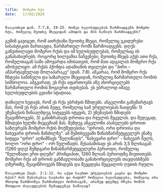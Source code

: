 ```yaml
---
title:  მომცრო რქა
date:   17/02/2020
---
```


`წაიკითხეთ დან. 7:7,8, 19-25. რომელ ხელისუფლებას წარმოადგენს მომცრო რქა, რომელიც მეოთხე მხეციდან ამოდის და მის ნაწილს წარმოადგენს?`

გუშინ გავიგეთ, რომ ათრქიანი მეოთხე მხეცი, რომელიც უკიდურესი სისასტიკით მართავდა, წარმართულ რომს წარმოადგენს. დღეს განვიხილავთ მომცრო რქას და იმ ხელისუფლებას, რომელსაც ის განასახიერებს. როგორც ხილვაშია ნაჩვენები, მეოთხე მხეცს აქვს ათი რქა, რომელთაგან სამი ამოვარდა იმისათვის, რომ მათ ადგილას მომცრო რქა ამოსულიყო. ამ რქას ჰქონდა ადამიანის თვალები და "პირი – ამპარტავნულად მოლაპარაკე" (დან. 7:8). აშკარაა, რომ მომცრო რქა ჩნდება საშინელი და საზარელი მხეციდან, რომელიც წარმართული რომის სიმბოლოა. ამგვარად, ეს რქა აფართოებს ანუ ახორციელებს წარმართული რომის ზოგიერთ თვისებას. ეს უბრალოდ იმავე ხელისუფლების გვიანი სტადიაა.

დანიელი ხედავს, რომ ეს რქა ებრძვის წმიდებს. ანგელოზი განუმარტავს მას, რომ ეს რქა არის მეფე, რომელიც სამ ურჯულოებას ჩაიდენს: 1) უზენაესის წინააღმდეგ სიტყვებს იტყვის, 2) უზენაესის წმიდებს შეავიწროვებს, 3) განიზრახავს დროთა და რჯულის შეცვლას. და შედეგად, წმიდები ხელში მიეცემიან მას. შემდეგ ანგელოზი ასახელებს დროით საზღვრებს მომცრო რქის მოქმედებისა: "დროის, ორი დროისა და ნახევარი დროის მანძილზე". ამ შემთხვევაში წინასწარმეტყველურ ენაზე სიტყვა "დრო" აღნიშნავს "წელიწადს", "ნახევარი დრო" - ნახევარ წელს, ხოლო "ორი დრო" - ორ წელიწადს. შესაბამისად ეს არის 3,5 წლისაგან (1260 დღე) შემდგარი წინასწარმეტყველური პერიოდი, რომელიც "წელიწადი ერთ დღეში" პრინციპით, 1260 წლიან პერიოდზე მიუთითებს. მომცრო რქა ამ დროის განმავლობაში განახორციელებს თავდასხმებს ღმერთზე, შეავიწროვებს წმიდებს და შეეცდება შეცვალოს ღვთის რჯული.

`წაიკითხეთ 2თეს. 2:1-12. რა აქვთ საერთო ურჯულოების კაცსა და მომცრო რქას? რის შესახებაა საუბარი და რატომ? რომელია ხელისუფლება, რომელიც არა მხოლოდ წარმოიშვა წარმართული რომისაგან, არამედ დღემდე რჩება რომის მსოფლიო ძალაუფლების შემადგენელ ნაწილად?`
